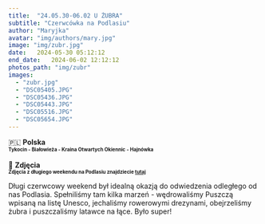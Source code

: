 ```yaml
---
title:  "24.05.30-06.02 U ŻUBRA"
subtitle: "Czerwcówka na Podlasiu"
author: "Maryjka"
avatar: "img/authors/mary.jpg"
image: "img/zubr.jpg"
date:   2024-05-30 05:12:12
end_date:   2024-06-02 12:12:12
photos_path: "img/zubr"
images:
  - "zubr.jpg"
  - "DSC05405.JPG"
  - "DSC05436.JPG"
  - "DSC05443.JPG"
  - "DSC05516.JPG"
  - "DSC05654.JPG"
---
```

🇵🇱 **Polska**<br/>
**<sub><sup>Tykocin - Białowieża - Kraina Otwartych Okiennic - Hajnówka</sup></sub>**<br/>
<br/>
📸 **Zdjęcia**<br/>
<sub><sup>**Zdjęcia z długiego weekendu na Podlasiu znajdziecie <a href="https://photos.app.goo.gl/dSRHAzXLcGxfWDVF8">tutaj</a>**</sup></sub>

Długi czerwcowy weekend był idealną okazją do odwiedzenia odległego od nas Podlasia. Spełniliśmy tam kilka marzeń - wędrowaliśmy Puszczą wpisaną na listę Unesco, jechaliśmy rowerowymi drezynami, obejrzeliśmy żubra i puszczaliśmy latawce na łące. Było super!
